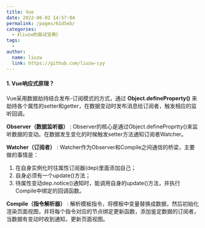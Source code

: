 ```yaml
---
title: Vue
date: 2022-06-02 14:57:04
permalink: /pages/61d5eb/
categories:
  - 《liuzw的面试宝典》
tags:
  -
author:
  name: liuzw
  link: https://github.com/liuzw-cyy
---
```

#### 1. Vue响应式原理？
Vue采用数据劫持结合发布-订阅模式的方式，通过 **Object.defineProperty()** 来劫持各个属性的setter和getter，在数据变动时发布消息给订阅者，触发相应的监听回调。

**Observer（数据监听器）** : Observer的核心是通过Object.defineProprtty()来监听数据的变动。在数据发生变化的时候触发setter方法通知订阅者Watcher。

**Watcher（订阅者）** : Watcher作为Observer和Compile之间通信的桥梁，主要做的事情是：
1.  在自身实例化时往属性订阅器(dep)里面添加自己；
2.  自身必须有一个update()方法；
3.  待属性变动dep.notice()通知时，能调用自身的update()方法，并执行Compile中绑定的回调函数。

**Compile（指令解析器）** : 解析模板指令，将模板中变量替换成数据，然后初始化渲染页面视图，并将每个指令对应的节点绑定更新函数，添加鉴定数据的订阅者，当数据有变动时收到通知，更新页面视图。